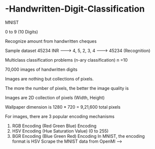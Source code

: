 # -Handwritten-Digit-Classification

MNIST

0 to 9 (10 Digits)

Recognize amount from handwritten cheques

Sample dataset 45234 INR ---> 4, 5, 2, 3, 4 ---> 45234 (Recognition)

Multiclass classification problems (n-ary classification) n =10

70,000 images of handwritten digits

Images are nothing but collections of pixels.

The more the number of pixels, the better the image quality is

Images are 2D collection of pixels (Width, Height)

Wallpaper dimension is 1280 * 720 = 9,21,600 total pixels

For images, there are 3 popular encoding mechanisms

1. RGB Encoding (Red Green Blue) Encoding
2. HSV Encoding (Hue Saturation Value) (0 to 255)
3. BGR Encoding (Blue Green Red) Encoding
In MNIST, the encoding format is HSV
Scrape the MNIST data from OpenMl -->

